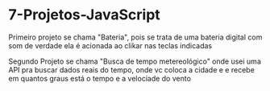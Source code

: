# 7-Projetos-JavaScript

Primeiro projeto se chama "Bateria", pois se trata de uma bateria digital com som de verdade
ela é acionada ao clikar nas teclas indicadas

Segundo Projeto se chama "Busca de tempo metereológico" onde usei uma API pra buscar dados reais
do tempo, onde vc coloca a cidade e e recebe em quantos graus está o tempo e a velociade do vento